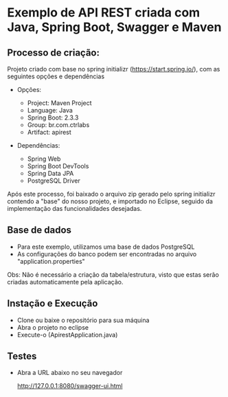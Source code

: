 # Exemplo de API REST criada com Java, Spring Boot, Swagger e Maven

## Processo de criação:

Projeto criado com base no spring initializr (https://start.spring.io/), com as seguintes opções e dependências

- Opções:

	* Project: Maven Project
	* Language: Java
	* Spring Boot: 2.3.3
	* Group: br.com.ctrlabs
	* Artifact: apirest

- Dependências:

	* Spring Web
	* Spring Boot DevTools
	* Spring Data JPA
	* PostgreSQL Driver

Após este processo, foi baixado o arquivo zip gerado pelo spring initializr contendo a "base" do nosso projeto, e importado no Eclipse, seguido da implementação das funcionalidades desejadas.

## Base de dados

- Para este exemplo, utilizamos uma base de dados PostgreSQL
- As configurações do banco podem ser encontradas no arquivo "application.properties"

Obs: Não é necessário a criação da tabela/estrutura, visto que estas serão criadas automaticamente pela aplicação.

## Instação e Execução

- Clone ou baixe o repositório para sua máquina
- Abra o projeto no eclipse
- Execute-o (ApirestApplication.java)

## Testes

- Abra a URL abaixo no seu navegador

	http://127.0.0.1:8080/swagger-ui.html
